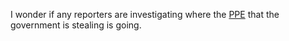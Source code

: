 I wonder if any reporters are investigating where the <a href="https://www.google.com/search?q=PPE+that+the+government+is+stealing">PPE</a> that the government is stealing is going.
